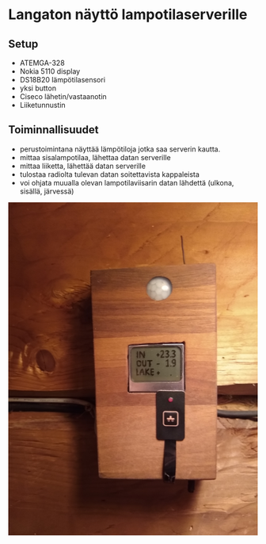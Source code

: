 # Langaton näyttö lampotilaserverille

## Setup

- ATEMGA-328
- Nokia 5110 display
- DS18B20 lämpötilasensori
- yksi button
- Ciseco lähetin/vastaanotin
- Liiketunnustin 

## Toiminnallisuudet

- perustoimintana näyttää lämpötiloja jotka saa serverin kautta.
- mittaa sisalampotilaa, lähettaa datan serverille
- mittaa liiketta, lähettää datan serverille
- tulostaa radiolta tulevan datan soitettavista kappaleista
- voi ohjata muualla olevan lampotilaviisarin datan lähdettä (ulkona, sisällä, järvessä)

<img src="IMG_20201226_143100768.jpg">
